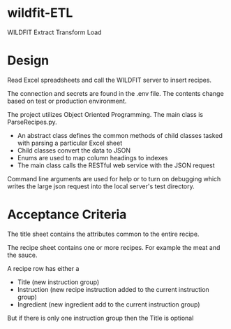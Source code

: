 # wildfit-ETL

WILDFIT Extract Transform Load

# Design

Read Excel spreadsheets and call the WILDFIT server to insert recipes.

The connection and secrets are found in the .env file.  The contents change based on test or production environment.

The project utilizes Object Oriented Programming.  The main class is ParseRecipes.py.  
* An abstract class defines the common methods of child classes tasked with parsing a particular Excel sheet
* Child classes convert the data to JSON
* Enums are used to map column headings to indexes
* The main class calls the RESTful web service with the JSON request

Command line arguments are used for help or to turn on debugging 
which writes the large json request into the local server's test directory.

# Acceptance Criteria
The title sheet contains the attributes common to the entire recipe.

The recipe sheet contains one or more recipes.  For example the meat and the sauce.

A recipe row has either a

* Title (new instruction group)
* Instruction (new recipe instruction added to the current instruction group)
* Ingredient (new ingredient add to the current instruction group)

But if there is only one instruction group then the Title is optional
